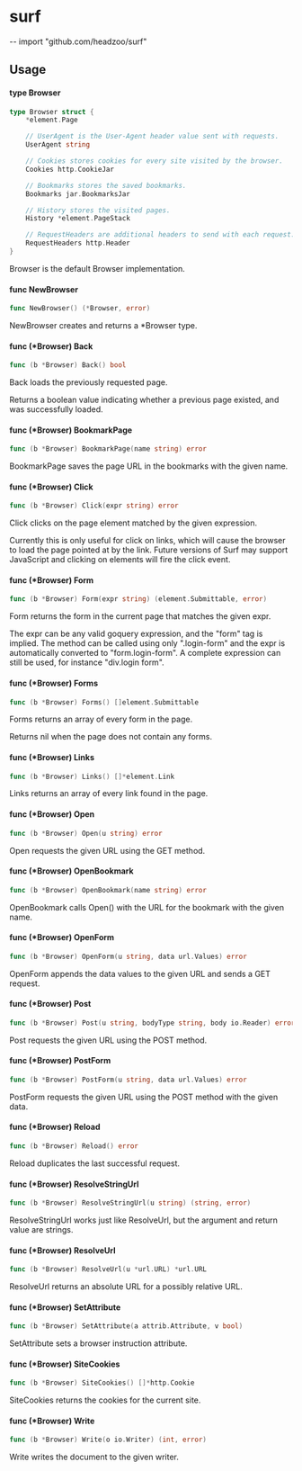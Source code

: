 # surf
--
    import "github.com/headzoo/surf"


## Usage

#### type Browser

```go
type Browser struct {
	*element.Page

	// UserAgent is the User-Agent header value sent with requests.
	UserAgent string

	// Cookies stores cookies for every site visited by the browser.
	Cookies http.CookieJar

	// Bookmarks stores the saved bookmarks.
	Bookmarks jar.BookmarksJar

	// History stores the visited pages.
	History *element.PageStack

	// RequestHeaders are additional headers to send with each request.
	RequestHeaders http.Header
}
```

Browser is the default Browser implementation.

#### func  NewBrowser

```go
func NewBrowser() (*Browser, error)
```
NewBrowser creates and returns a *Browser type.

#### func (*Browser) Back

```go
func (b *Browser) Back() bool
```
Back loads the previously requested page.

Returns a boolean value indicating whether a previous page existed, and was
successfully loaded.

#### func (*Browser) BookmarkPage

```go
func (b *Browser) BookmarkPage(name string) error
```
BookmarkPage saves the page URL in the bookmarks with the given name.

#### func (*Browser) Click

```go
func (b *Browser) Click(expr string) error
```
Click clicks on the page element matched by the given expression.

Currently this is only useful for click on links, which will cause the browser
to load the page pointed at by the link. Future versions of Surf may support
JavaScript and clicking on elements will fire the click event.

#### func (*Browser) Form

```go
func (b *Browser) Form(expr string) (element.Submittable, error)
```
Form returns the form in the current page that matches the given expr.

The expr can be any valid goquery expression, and the "form" tag is implied. The
method can be called using only ".login-form" and the expr is automatically
converted to "form.login-form". A complete expression can still be used, for
instance "div.login form".

#### func (*Browser) Forms

```go
func (b *Browser) Forms() []element.Submittable
```
Forms returns an array of every form in the page.

Returns nil when the page does not contain any forms.

#### func (*Browser) Links

```go
func (b *Browser) Links() []*element.Link
```
Links returns an array of every link found in the page.

#### func (*Browser) Open

```go
func (b *Browser) Open(u string) error
```
Open requests the given URL using the GET method.

#### func (*Browser) OpenBookmark

```go
func (b *Browser) OpenBookmark(name string) error
```
OpenBookmark calls Open() with the URL for the bookmark with the given name.

#### func (*Browser) OpenForm

```go
func (b *Browser) OpenForm(u string, data url.Values) error
```
OpenForm appends the data values to the given URL and sends a GET request.

#### func (*Browser) Post

```go
func (b *Browser) Post(u string, bodyType string, body io.Reader) error
```
Post requests the given URL using the POST method.

#### func (*Browser) PostForm

```go
func (b *Browser) PostForm(u string, data url.Values) error
```
PostForm requests the given URL using the POST method with the given data.

#### func (*Browser) Reload

```go
func (b *Browser) Reload() error
```
Reload duplicates the last successful request.

#### func (*Browser) ResolveStringUrl

```go
func (b *Browser) ResolveStringUrl(u string) (string, error)
```
ResolveStringUrl works just like ResolveUrl, but the argument and return value
are strings.

#### func (*Browser) ResolveUrl

```go
func (b *Browser) ResolveUrl(u *url.URL) *url.URL
```
ResolveUrl returns an absolute URL for a possibly relative URL.

#### func (*Browser) SetAttribute

```go
func (b *Browser) SetAttribute(a attrib.Attribute, v bool)
```
SetAttribute sets a browser instruction attribute.

#### func (*Browser) SiteCookies

```go
func (b *Browser) SiteCookies() []*http.Cookie
```
SiteCookies returns the cookies for the current site.

#### func (*Browser) Write

```go
func (b *Browser) Write(o io.Writer) (int, error)
```
Write writes the document to the given writer.
